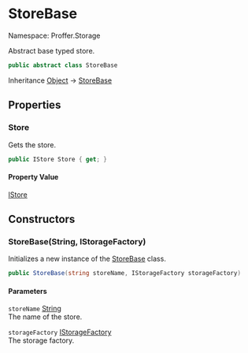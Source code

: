 # StoreBase

Namespace: Proffer.Storage

Abstract base typed store.

```csharp
public abstract class StoreBase
```

Inheritance [Object](https://docs.microsoft.com/en-us/dotnet/api/system.object) → [StoreBase](./proffer.storage.storebase)

## Properties

### **Store**

Gets the store.

```csharp
public IStore Store { get; }
```

#### Property Value

[IStore](./proffer.storage.istore)<br>

## Constructors

### **StoreBase(String, IStorageFactory)**

Initializes a new instance of the [StoreBase](./proffer.storage.storebase) class.

```csharp
public StoreBase(string storeName, IStorageFactory storageFactory)
```

#### Parameters

`storeName` [String](https://docs.microsoft.com/en-us/dotnet/api/system.string)<br>
The name of the store.

`storageFactory` [IStorageFactory](./proffer.storage.istoragefactory)<br>
The storage factory.
